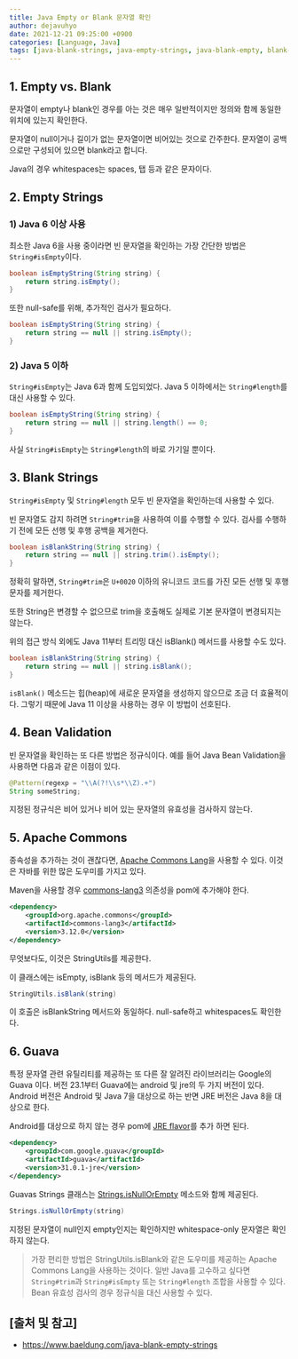 ```yaml
---
title: Java Empty or Blank 문자열 확인
author: dejavuhyo
date: 2021-12-21 09:25:00 +0900
categories: [Language, Java]
tags: [java-blank-strings, java-empty-strings, java-blank-empty, blank-empty-strings, 자바-empty-문자열, 자바-blank-문자열, 자바-빈-문자열]
---
```


## 1. Empty vs. Blank
문자열이 empty나 blank인 경우를 아는 것은 매우 일반적이지만 정의와 함께 동일한 위치에 있는지 확인한다.

문자열이 null이거나 길이가 없는 문자열이면 비어있는 것으로 간주한다. 문자열이 공백으로만 구성되어 있으면 blank라고 합니다.

Java의 경우 whitespaces는 spaces, 탭 등과 같은 문자이다.

## 2. Empty Strings

### 1) Java 6 이상 사용
최소한 Java 6을 사용 중이라면 빈 문자열을 확인하는 가장 간단한 방법은 `String#isEmpty`이다.

```java
boolean isEmptyString(String string) {
    return string.isEmpty();
}
```

또한 null-safe를 위해, 추가적인 검사가 필요하다.

```java
boolean isEmptyString(String string) {
    return string == null || string.isEmpty();
}
```

### 2) Java 5 이하
`String#isEmpty`는 Java 6과 함께 도입되었다. Java 5 이하에서는 `String#length`를 대신 사용할 수 있다.

```java
boolean isEmptyString(String string) {
    return string == null || string.length() == 0;
}
```

사실 `String#isEmpty`는 `String#length`의 바로 가기일 뿐이다.

## 3. Blank Strings
`String#isEmpty` 및 `String#length` 모두 빈 문자열을 확인하는데 사용할 수 있다.

빈 문자열도 감지 하려면 `String#trim`을 사용하여 이를 수행할 수 있다. 검사를 수행하기 전에 모든 선행 및 후행 공백을 제거한다.

```java
boolean isBlankString(String string) {
    return string == null || string.trim().isEmpty();
}
```

정확히 말하면, `String#trim`은 `U+0020` 이하의 유니코드 코드를 가진 모든 선행 및 후행 문자를 제거한다.

또한 String은 변경할 수 없으므로 trim을 호출해도 실제로 기본 문자열이 변경되지는 않는다.

위의 접근 방식 외에도 Java 11부터 트리밍 대신 isBlank() 메서드를 사용할 수도 있다.

```java
boolean isBlankString(String string) {
    return string == null || string.isBlank();
}
```

`isBlank()` 메소드는 힙(heap)에 새로운 문자열을 생성하지 않으므로 조금 더 효율적이다. 그렇기 때문에 Java 11 이상을 사용하는 경우 이 방법이 선호된다.

## 4. Bean Validation
빈 문자열을 확인하는 또 다른 방법은 정규식이다. 예를 들어 Java Bean Validation을 사용하면 다음과 같은 이점이 있다.

```java
@Pattern(regexp = "\\A(?!\\s*\\Z).+")
String someString;
```

지정된 정규식은 비어 있거나 비어 있는 문자열의 유효성을 검사하지 않는다.

## 5. Apache Commons
종속성을 추가하는 것이 괜찮다면, [Apache Commons Lang](https://commons.apache.org/proper/commons-lang/)을 사용할 수 있다. 이것은 자바를 위한 많은 도우미를 가지고 있다.

Maven을 사용할 경우 [commons-lang3](https://mvnrepository.com/artifact/org.apache.commons/commons-lang3) 의존성을 pom에 추가해야 한다.

```xml
<dependency>
    <groupId>org.apache.commons</groupId>
    <artifactId>commons-lang3</artifactId>
    <version>3.12.0</version>
</dependency>
```

무엇보다도, 이것은 StringUtils를 제공한다.

이 클래스에는 isEmpty, isBlank 등의 메서드가 제공된다.

```java
StringUtils.isBlank(string)
```

이 호출은 isBlankString 메서드와 동일하다. null-safe하고 whitespaces도 확인한다.

## 6. Guava
특정 문자열 관련 유틸리티를 제공하는 또 다른 잘 알려진 라이브러리는 Google의 Guava 이다. 버전 23.1부터 Guava에는 android 및 jre의 두 가지 버전이 있다. Android 버전은 Android 및 Java 7을 대상으로 하는 반면 JRE 버전은 Java 8을 대상으로 한다.

Android를 대상으로 하지 않는 경우 pom에 [JRE flavor](https://mvnrepository.com/artifact/com.google.guava/guava)를 추가 하면 된다.

```xml
<dependency>
    <groupId>com.google.guava</groupId>
    <artifactId>guava</artifactId>
    <version>31.0.1-jre</version>
</dependency>
```

Guavas Strings 클래스는 [Strings.isNullOrEmpty](https://guava.dev/releases/27.1-jre/api/docs/com/google/common/base/Strings.html#isNullOrEmpty-java.lang.String-) 메소드와 함께 제공된다.

```java
Strings.isNullOrEmpty(string)
```

지정된 문자열이 null인지 empty인지는 확인하지만 whitespace-only 문자열은 확인하지 않는다.

> 가장 편리한 방법은 StringUtils.isBlank와 같은 도우미를 제공하는 Apache Commons Lang을 사용하는 것이다. 일반 Java를 고수하고 싶다면 `String#trim`과 `String#isEmpty` 또는 `String#length` 조합을 사용할 수 있다. Bean 유효성 검사의 경우 정규식을 대신 사용할 수 있다.

## [출처 및 참고]
* <https://www.baeldung.com/java-blank-empty-strings>
